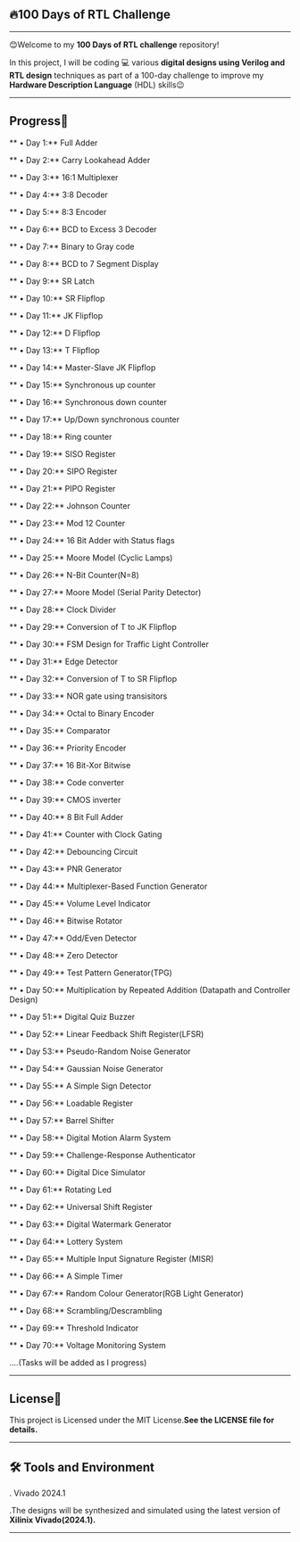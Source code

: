 ## 🔥100 **Days of RTL Challenge**
***

😊Welcome to my **100 Days of RTL challenge** repository!

In this project, I will be coding 💻  various **digital designs using Verilog and RTL design** techniques as part of a 100-day challenge to improve my **Hardware Description Language** (HDL) skills😉
***

## **Progress📆**

** • Day 1:** Full Adder

** • Day 2:** Carry Lookahead Adder

** • Day 3:** 16:1 Multiplexer

** • Day 4:** 3:8 Decoder

** • Day 5:** 8:3 Encoder

** • Day 6:** BCD to Excess 3 Decoder

** • Day 7:** Binary to Gray code

** • Day 8:** BCD to 7 Segment Display

** • Day 9:** SR Latch

** • Day 10:** SR Flipflop

** • Day 11:** JK Flipflop

** • Day 12:** D Flipflop

** • Day 13:** T Flipflop

** • Day 14:** Master-Slave JK Flipflop

** • Day 15:** Synchronous up counter

** • Day 16:** Synchronous down counter

** • Day 17:** Up/Down synchronous counter

** • Day 18:** Ring counter

** • Day 19:** SISO Register

** • Day 20:** SIPO Register

** • Day 21:** PIPO Register

** • Day 22:** Johnson Counter

** • Day 23:** Mod 12 Counter

** • Day 24:** 16 Bit Adder with Status flags

** • Day 25:** Moore Model (Cyclic Lamps)

** • Day 26:** N-Bit Counter(N=8)

** • Day 27:** Moore Model (Serial Parity Detector)

** • Day 28:** Clock Divider

** • Day 29:** Conversion of T to JK Flipflop

** • Day 30:** FSM Design for Traffic Light Controller

** • Day 31:** Edge Detector 

** • Day 32:** Conversion of T to SR Flipflop

** • Day 33:** NOR gate using transisitors

** • Day 34:** Octal to Binary Encoder

** • Day 35:** Comparator

** • Day 36:** Priority Encoder

** • Day 37:** 16 Bit-Xor Bitwise 

** • Day 38:** Code converter

** • Day 39:** CMOS inverter

** • Day 40:** 8 Bit Full Adder

** • Day 41:** Counter with Clock Gating 

** • Day 42:** Debouncing Circuit 

** • Day 43:** PNR Generator

** • Day 44:**  Multiplexer-Based Function Generator

** • Day 45:** Volume Level Indicator

** • Day 46:** Bitwise Rotator

** • Day 47:** Odd/Even Detector

** • Day 48:** Zero Detector

** • Day 49:** Test Pattern Generator(TPG)

** • Day 50:** Multiplication by Repeated Addition (Datapath and Controller Design)

** • Day 51:** Digital Quiz Buzzer

** • Day 52:** Linear Feedback Shift Register(LFSR) 

** • Day 53:** Pseudo-Random Noise Generator

** • Day 54:** Gaussian Noise Generator

** • Day 55:** A Simple Sign Detector

** • Day 56:** Loadable Register

** • Day 57:** Barrel Shifter

** • Day 58:** Digital Motion Alarm System

** • Day 59:** Challenge-Response Authenticator

** • Day 60:** Digital Dice Simulator

** • Day 61:** Rotating Led

** • Day 62:** Universal Shift Register

** • Day 63:** Digital Watermark Generator

** • Day 64:** Lottery System

** • Day 65:** Multiple Input Signature Register (MISR)

** • Day 66:** A Simple Timer

** • Day 67:** Random Colour Generator(RGB Light Generator)

** • Day 68:** Scrambling/Descrambling

** • Day 69:** Threshold Indicator

** • Day 70:** Voltage Monitoring System

              
….(Tasks will be added as I progress)
***

## **License🪪**

This project is Licensed under the MIT License.**See the LICENSE file for details.**

***

## **🛠 Tools and Environment**

. Vivado 2024.1


  .The designs will be synthesized and simulated using the latest version of **Xilinix Vivado(2024.1).**
  ***
